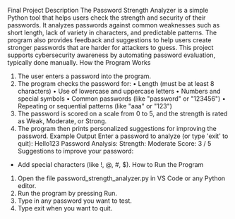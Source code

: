 Final Project Description
The Password Strength Analyzer is a simple Python tool that helps users check the strength and security of their passwords. It analyzes passwords against common weaknesses such as short length, lack of variety in characters, and predictable patterns. The program also provides feedback and suggestions to help users create stronger passwords that are harder for attackers to guess. This project supports cybersecurity awareness by automating password evaluation, typically done manually.
How the Program Works
1.	The user enters a password into the program.
2.	The program checks the password for:
•	Length (must be at least 8 characters)
•	Use of lowercase and uppercase letters
•	Numbers and special symbols
•	Common passwords (like "password" or "123456")
•	Repeating or sequential patterns (like "aaa" or "123")
3.	The password is scored on a scale from 0 to 5, and the strength is rated as Weak, Moderate, or Strong.
4.	The program then prints personalized suggestions for improving the password.
Example Output
Enter a password to analyze (or type 'exit' to quit): Hello123
Password Analysis:
Strength: Moderate
Score: 3 / 5
Suggestions to improve your password:
- Add special characters (like !, @, #, $).
How to Run the Program
1.	Open the file password_strength_analyzer.py in VS Code or any Python editor.
2.	Run the program by pressing Run.
3.	Type in any password you want to test.
4.	Type exit when you want to quit.

